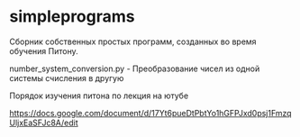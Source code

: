 # simpleprograms

Сборник собственных простых программ, созданных во время обучения Питону.

number_system_conversion.py - Преобразование чисел из одной системы счисления в другую

Порядок изучения питона по лекция на ютубе

https://docs.google.com/document/d/17Yt6pueDtPbtYo1hGFPJxd0psj1FmzqUljxEaSFJc8A/edit
